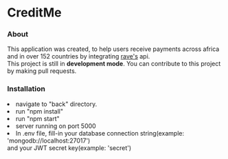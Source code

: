 # CreditMe
<h3>About</h3>
This application was created, to help users receive payments across africa and in over 152 countries
by integrating <a href="https://ravepay.co/">rave's</a> api.<br>
This project is still in <b>development mode</b>. You can contribute to this project by making pull requests.<br>

<h3>Installation</h3>
<li>navigate to "back" directory.</li>
<li>run "npm install"</li>
<li>run "npm start"</li>
<li>server running on port 5000</li>

<li>In .env file, fill-in your database connection string(example: 'mongodb://localhost:27017')<br>
 and your JWT secret key(example: 'secret')</li>
